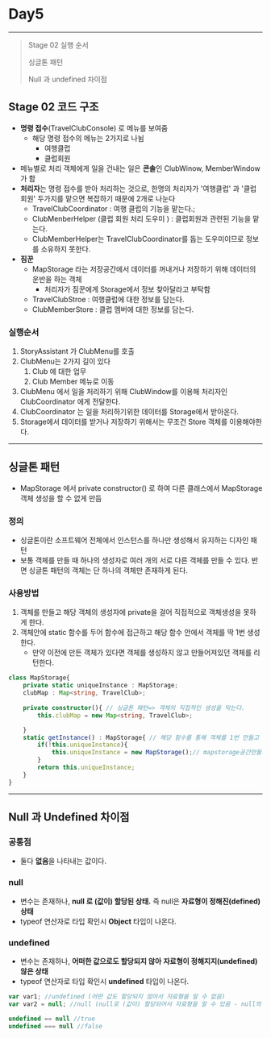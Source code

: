 # Day5

---

>Stage 02 실행 순서 
>
>싱글톤 패턴
>
>Null 과 undefined 차이점 

## Stage 02 코드 구조

- **명령 접수**(TravelClubConsole) 로 메뉴를 보여줌 
  - 해당 명령 접수의 메뉴는 2가지로 나뉨
    - 여행클럽
    - 클럽회원
- 메뉴별로 처리 객체에게 일을 건내는 일은 **콘솔**인 ClubWinow, MemberWindow가 함 
- **처리자**는 명령 접수를 받아 처리하는 것으로,  한명의 처리자가 '여행클럽' 과 '클럽회원' 두가지를 맡으면 복잡하기 때문에 2개로 나눈다
  - TravelClubCoordinator : 여행 클럽의 기능을 맡는다.;
  - ClubMenberHelper (클럽 회원 처리 도우미 ) : 클럽회원과 관련된 기능을 맡는다.
  - ClubMemberHelper는 TravelClubCoordinator를 돕는 도우미이므로 정보를 소유하지 못한다. 
- **짐꾼** 
  - MapStorage 라는 저장공간에서 데이터를 꺼내거나 저장하기 위해 데이터의 운반을 하는 객체
    - 처리자가 짐꾼에게 Storage에서 정보 찾아달라고 부탁함 
  - TravelClubStroe : 여행클럽에 대한 정보를 담는다. 
  - ClubMemberStore : 클럽 멤버에 대한 정보를 담는다. 

### 실행순서

1. StoryAssistant 가 ClubMenu를 호출
2. ClubMenu는 2가지 길이 있다
   1. Club 에 대한 업무
   2. Club Member 메뉴로 이동
3. ClubMenu 에서 일을 처리하기 위해 ClubWindow를 이용해 처리자인 ClubCoordinator 에게 전달한다. 
4. ClubCoordinator 는 일을 처리하기위한 데이터를 Storage에서 받아온다. 
5. Storage에서 데이터를 받거나 저장하기 위해서는 무조건 Store 객체를 이용해야한다. 

---

## 싱글톤 패턴 

- MapStorage 에서 private constructor() 로 하여 다른 클래스에서 MapStorage 객체 생성을 할 수 없게 만듬 

### 정의

- 싱글톤이란 소프트웨어 전체에서 인스턴스를 하나만 생성해서 유지하는 디자인 패턴
- 보통 객체를 만들 때 하나의 생성자로 여러 개의 서로 다른 객체를 만들 수 있다. 반면 싱글톤 패턴의 객체는 단 하나의 객체만 존재하게 된다. 

### 사용방법

1. 객체를 만들고 해당 객체의 생성자에 private을 걸어 직접적으로 객체생성을 못하게 한다. 
2. 객체안에 static 함수를 두어 함수에 접근하고 해당 함수 안에서 객체를 딱 1번 생성한다. 
   - 만약 이전에 만든 객체가 있다면 객체를 생성하지 않고 만들어져있던 객체를 리턴한다. 

```typescript
class MapStorage{
    private static uniqueInstance : MapStorage;
    clubMap : Map<string, TravelClub>;
    
    private constructor(){ // 싱글톤 패턴=> 객체의 직접적인 생성을 막는다. 
        this.clubMap = new Map<string, TravelClub>;

    }
    static getInstance() : MapStorage{ // 해당 함수를 통해 객체를 1번 만들고 이용할 수 있다. 
        if(!this.uniqueInstance){
            this.uniqueInstance = new MapStorage();// mapstorage공간만들기
        }
        return this.uniqueInstance;
    }
}
```

---

## Null 과 Undefined 차이점

### 공통점

- 둘다 **없음**을 나타내는 값이다. 

### null

- 변수는 존재하나, **null 로 (값이) 할당된 상태.** 즉 null은 **자료형이 정해진(defined) 상태**
- typeof 연산자로 타입 확인시 **Object** 타입이 나온다. 

### undefined

- 변수는 존재하나, **어떠한 값으로도 할당되지 않아** **자료형이 정해지지(undefined) 않은 상태**
- typeof 연산자로 타입 확인시 **undefined** 타입이 나온다. 

```javascript
var var1; //undefined (어떤 값도 할당되지 않아서 자료형을 알 수 없음)
var var2 = null; //null (null로 (값이) 할당되어서 자료형을 알 수 있음 - null의 자료형은 object)

undefined == null //true
undefined === null //false
```



